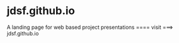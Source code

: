 # jdsf.github.io


A landing page for web based project presentations ==== visit ===> jdsf.github.io
